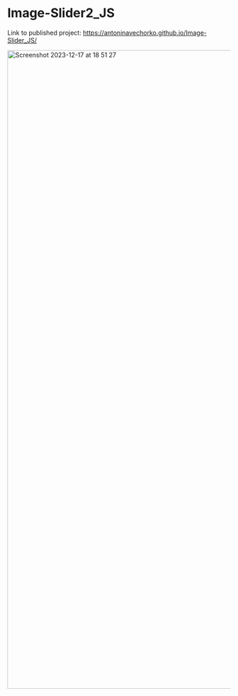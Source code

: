 # Image-Slider2_JS

Link to published project: https://antoninavechorko.github.io/Image-Slider_JS/

<img width="1440" alt="Screenshot 2023-12-17 at 18 51 27" src="https://github.com/antoninavechorko/Image-Slider_JS/assets/91696706/1fc69634-6504-4e67-841a-b6233c8b12f8">

